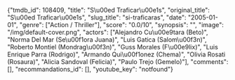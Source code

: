 {"tmdb_id": 108409, "title": "S\u00ed Traficar\u00e1s", "original_title": "S\u00ed Traficar\u00e1s", "slug_title": "si-traficaras", "date": "2005-01-01", "genre": ["Action / Thriller"], "score": "0.0/10", "synopsis": "", "image": "/img/default-cover.png", "actors": ["Alejandro Cu\u00e9tara (Beto)", "Norma Del Mar (Se\u00f1ora Juana)", "Luis Gatica (Salom\u00f3n)", "Roberto Montiel (Mondrag\u00f3n)", "Guss Morales (F\u00e9lix)", "Luis Enrique Parra (Rodrigo)", "Armando Qui\u00f1onez (Chema)", "Olivia Rosati (Rosaura)", "Alicia Sandoval (Felicia)", "Paulo Trejo (Gemelo)"], "comments": [], "recommandations_id": [], "youtube_key": "notfound"}